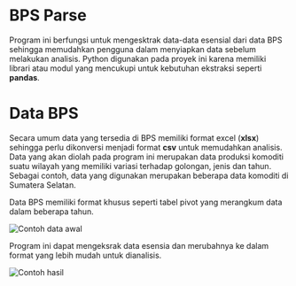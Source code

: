 # BPS Parse

Program ini berfungsi untuk mengesktrak data-data esensial dari data BPS
sehingga memudahkan pengguna dalam menyiapkan data sebelum melakukan analisis.
Python digunakan pada proyek ini karena memiliki librari atau modul yang mencukupi untuk kebutuhan ekstraksi seperti **pandas**.

# Data BPS
Secara umum data yang tersedia di BPS memiliki format excel (**xlsx**)
sehingga perlu dikonversi menjadi format **csv** untuk memudahkan analisis. Data yang akan diolah pada program ini merupakan data produksi komoditi suatu wilayah yang memiliki variasi terhadap golongan, jenis dan tahun. Sebagai contoh, data yang digunakan merupakan beberapa data komoditi di Sumatera Selatan.

Data BPS memiliki format khusus seperti tabel pivot yang merangkum data dalam beberapa tahun.

![Contoh data awal](/img/awal.png)

Program ini dapat mengeksrak data esensia dan merubahnya ke dalam format yang lebih mudah untuk dianalisis.

![Contoh hasil](/img/akhir.png)

